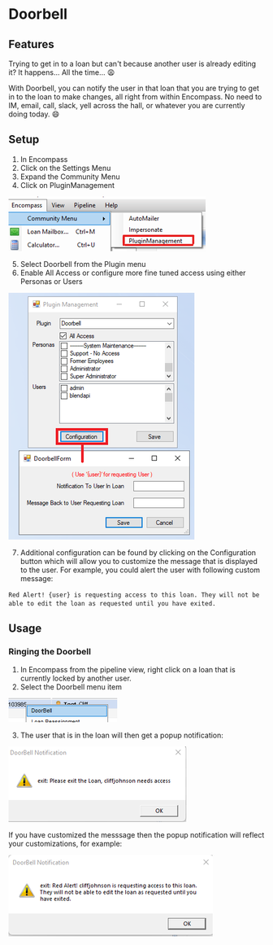 # Doorbell

## Features

Trying to get in to a loan but can't because another user is already editing it? It happens... All the time...  :weary: 

With Doorbell, you can notify the user in that loan that you are trying to get in to the loan to make changes, all right from within Encompass. No need to IM, email, call, slack, yell across the hall, or whatever you are  currently doing today. :smile:

## Setup

1. In Encompass
2. Click on the Settings Menu
3. Expand the Community Menu
4. Click on PluginManagement

![Community Plugin Menu](/img/CommunityPluginMenu.png)

5. Select Doorbell from the Plugin menu
6. Enable All Access or configure more fine tuned access using either Personas or Users

![](/img/Doorbell/DoorbellConfiguration.png)

7. Additional configuration can be found by clicking on the Configuration button which will allow you to customize the message that is displayed to the user. For example, you could alert the user with following custom message:

`
Red Alert! {user} is requesting access to this loan. They will not be able to edit the loan as requested until you have exited.
`

## Usage

### Ringing the Doorbell

1. In Encompass from the pipeline view, right click on a loan that is currently locked by another user.
2. Select the Doorbell menu item

![](/img/Doorbell/DoorbellPipelineOption.png)

3. The user that is in the loan will then get a popup notification:

![](/img/Doorbell/DoorbellExitNotification.png)

If you have customized the messsage then the popup notification will reflect your customizations, for example:

![](/img/Doorbell/DoorbellCustomMessage.png)
